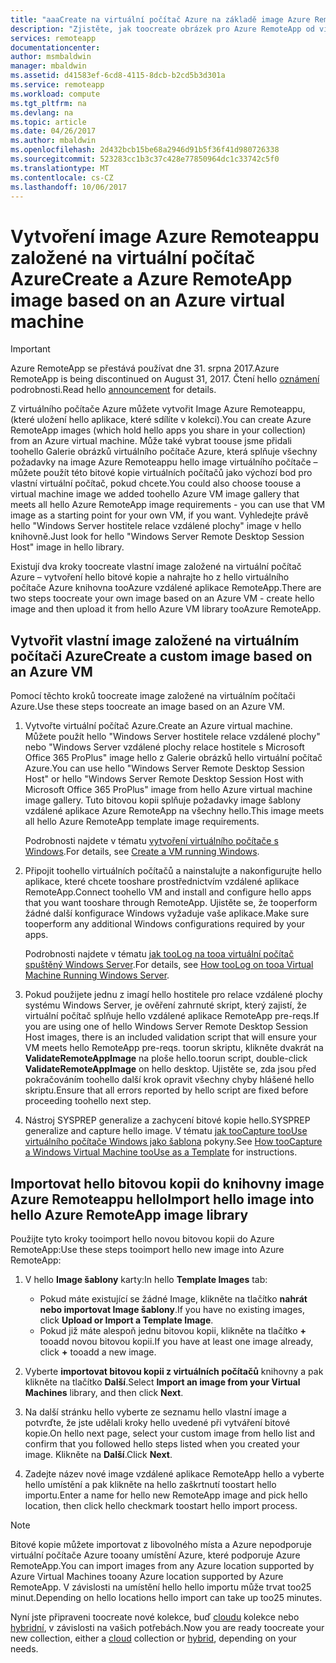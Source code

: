 ```yaml
---
title: "aaaCreate na virtuální počítač Azure na základě image Azure Remoteappu | Microsoft Docs"
description: "Zjistěte, jak toocreate obrázek pro Azure RemoteApp od virtuálního počítače Azure."
services: remoteapp
documentationcenter: 
author: msmbaldwin
manager: mbaldwin
ms.assetid: d41583ef-6cd8-4115-8dcb-b2cd5b3d301a
ms.service: remoteapp
ms.workload: compute
ms.tgt_pltfrm: na
ms.devlang: na
ms.topic: article
ms.date: 04/26/2017
ms.author: mbaldwin
ms.openlocfilehash: 2d432bcb15be68a2946d91b5f36f41d980726338
ms.sourcegitcommit: 523283cc1b3c37c428e77850964dc1c33742c5f0
ms.translationtype: MT
ms.contentlocale: cs-CZ
ms.lasthandoff: 10/06/2017
---
```

# <a name="create-a-azure-remoteapp-image-based-on-an-azure-virtual-machine"></a><span data-ttu-id="b8847-103">Vytvoření image Azure Remoteappu založené na virtuální počítač Azure</span><span class="sxs-lookup"><span data-stu-id="b8847-103">Create a Azure RemoteApp image based on an Azure virtual machine</span></span>
> [!IMPORTANT]
> <span data-ttu-id="b8847-104">Azure RemoteApp se přestává používat dne 31. srpna 2017.</span><span class="sxs-lookup"><span data-stu-id="b8847-104">Azure RemoteApp is being discontinued on August 31, 2017.</span></span> <span data-ttu-id="b8847-105">Čtení hello [oznámení](https://go.microsoft.com/fwlink/?linkid=821148) podrobnosti.</span><span class="sxs-lookup"><span data-stu-id="b8847-105">Read hello [announcement](https://go.microsoft.com/fwlink/?linkid=821148) for details.</span></span>
> 
> 

<span data-ttu-id="b8847-106">Z virtuálního počítače Azure můžete vytvořit Image Azure Remoteappu, (které uložení hello aplikace, které sdílíte v kolekci).</span><span class="sxs-lookup"><span data-stu-id="b8847-106">You can create Azure RemoteApp images (which hold hello apps you share in your collection) from an Azure virtual machine.</span></span> <span data-ttu-id="b8847-107">Může také vybrat toouse jsme přidali toohello Galerie obrázků virtuálního počítače Azure, která splňuje všechny požadavky na image Azure Remoteappu hello image virtuálního počítače – můžete použít této bitové kopie virtuálních počítačů jako výchozí bod pro vlastní virtuální počítač, pokud chcete.</span><span class="sxs-lookup"><span data-stu-id="b8847-107">You could also choose toouse a virtual machine image we added toohello Azure VM image gallery that meets all hello Azure RemoteApp image requirements - you can use that VM image as a starting point for your own VM, if you want.</span></span> <span data-ttu-id="b8847-108">Vyhledejte právě hello "Windows Server hostitele relace vzdálené plochy" image v hello knihovně.</span><span class="sxs-lookup"><span data-stu-id="b8847-108">Just look for hello "Windows Server Remote Desktop Session Host" image in hello library.</span></span>

<span data-ttu-id="b8847-109">Existují dva kroky toocreate vlastní image založené na virtuální počítač Azure – vytvoření hello bitové kopie a nahrajte ho z hello virtuálního počítače Azure knihovna tooAzure vzdálené aplikace RemoteApp.</span><span class="sxs-lookup"><span data-stu-id="b8847-109">There are two steps toocreate your own image based on an Azure VM - create hello image and then upload it from hello Azure VM library tooAzure RemoteApp.</span></span>

## <a name="create-a-custom-image-based-on-an-azure-vm"></a><span data-ttu-id="b8847-110">Vytvořit vlastní image založené na virtuálním počítači Azure</span><span class="sxs-lookup"><span data-stu-id="b8847-110">Create a custom image based on an Azure VM</span></span>
<span data-ttu-id="b8847-111">Pomocí těchto kroků toocreate image založené na virtuálním počítači Azure.</span><span class="sxs-lookup"><span data-stu-id="b8847-111">Use these steps toocreate an image based on an Azure VM.</span></span>

1. <span data-ttu-id="b8847-112">Vytvořte virtuální počítač Azure.</span><span class="sxs-lookup"><span data-stu-id="b8847-112">Create an Azure virtual machine.</span></span> <span data-ttu-id="b8847-113">Můžete použít hello "Windows Server hostitele relace vzdálené plochy" nebo "Windows Server vzdálené plochy relace hostitele s Microsoft Office 365 ProPlus" image hello z Galerie obrázků hello virtuální počítač Azure.</span><span class="sxs-lookup"><span data-stu-id="b8847-113">You can use hello "Windows Server Remote Desktop Session Host" or hello "Windows Server Remote Desktop Session Host with Microsoft Office 365 ProPlus" image from hello Azure virtual machine image gallery.</span></span> <span data-ttu-id="b8847-114">Tuto bitovou kopii splňuje požadavky image šablony vzdálené aplikace Azure RemoteApp na všechny hello.</span><span class="sxs-lookup"><span data-stu-id="b8847-114">This image meets all hello Azure RemoteApp template image requirements.</span></span>
   
    <span data-ttu-id="b8847-115">Podrobnosti najdete v tématu [vytvoření virtuálního počítače s Windows](../virtual-machines/virtual-machines-windows-hero-tutorial.md?toc=%2fazure%2fvirtual-machines%2fwindows%2ftoc.json).</span><span class="sxs-lookup"><span data-stu-id="b8847-115">For details, see [Create a VM running Windows](../virtual-machines/virtual-machines-windows-hero-tutorial.md?toc=%2fazure%2fvirtual-machines%2fwindows%2ftoc.json).</span></span>
2. <span data-ttu-id="b8847-116">Připojit toohello virtuálních počítačů a nainstalujte a nakonfigurujte hello aplikace, které chcete tooshare prostřednictvím vzdálené aplikace RemoteApp.</span><span class="sxs-lookup"><span data-stu-id="b8847-116">Connect toohello VM and install and configure hello apps that you want tooshare through RemoteApp.</span></span> <span data-ttu-id="b8847-117">Ujistěte se, že tooperform žádné další konfigurace Windows vyžaduje vaše aplikace.</span><span class="sxs-lookup"><span data-stu-id="b8847-117">Make sure tooperform any additional Windows configurations required by your apps.</span></span>
   
    <span data-ttu-id="b8847-118">Podrobnosti najdete v tématu [jak tooLog na tooa virtuální počítač spuštěný Windows Server](../virtual-machines/windows/classic/connect-logon.md?toc=%2fazure%2fvirtual-machines%2fwindows%2fclassic%2ftoc.json).</span><span class="sxs-lookup"><span data-stu-id="b8847-118">For details, see [How tooLog on tooa Virtual Machine Running Windows Server](../virtual-machines/windows/classic/connect-logon.md?toc=%2fazure%2fvirtual-machines%2fwindows%2fclassic%2ftoc.json).</span></span>
3. <span data-ttu-id="b8847-119">Pokud použijete jednu z imagí hello hostitele pro relace vzdálené plochy systému Windows Server, je ověření zahrnuté skript, který zajistí, že virtuální počítač splňuje hello vzdálené aplikace RemoteApp pre-reqs.</span><span class="sxs-lookup"><span data-stu-id="b8847-119">If you are using one of hello Windows Server Remote Desktop Session Host images, there is an included validation script that will ensure your VM meets hello RemoteApp pre-reqs.</span></span> <span data-ttu-id="b8847-120">toorun skriptu, klikněte dvakrát na **ValidateRemoteAppImage** na ploše hello.</span><span class="sxs-lookup"><span data-stu-id="b8847-120">toorun script, double-click **ValidateRemoteAppImage** on hello desktop.</span></span> <span data-ttu-id="b8847-121">Ujistěte se, zda jsou před pokračováním toohello další krok opravit všechny chyby hlášené hello skriptu.</span><span class="sxs-lookup"><span data-stu-id="b8847-121">Ensure that all errors reported by hello script are fixed before proceeding toohello next step.</span></span>
4. <span data-ttu-id="b8847-122">Nástroj SYSPREP generalize a zachycení bitové kopie hello.</span><span class="sxs-lookup"><span data-stu-id="b8847-122">SYSPREP generalize and capture hello image.</span></span> <span data-ttu-id="b8847-123">V tématu [jak tooCapture tooUse virtuálního počítače Windows jako šablona](../virtual-machines/windows/classic/capture-image.md?toc=%2fazure%2fvirtual-machines%2fwindows%2fclassic%2ftoc.json) pokyny.</span><span class="sxs-lookup"><span data-stu-id="b8847-123">See [How tooCapture a Windows Virtual Machine tooUse as a Template](../virtual-machines/windows/classic/capture-image.md?toc=%2fazure%2fvirtual-machines%2fwindows%2fclassic%2ftoc.json) for instructions.</span></span>

## <a name="import-hello-image-into-hello-azure-remoteapp-image-library"></a><span data-ttu-id="b8847-124">Importovat hello bitovou kopii do knihovny image Azure Remoteappu hello</span><span class="sxs-lookup"><span data-stu-id="b8847-124">Import hello image into hello Azure RemoteApp image library</span></span>
<span data-ttu-id="b8847-125">Použijte tyto kroky tooimport hello novou bitovou kopii do Azure RemoteApp:</span><span class="sxs-lookup"><span data-stu-id="b8847-125">Use these steps tooimport hello new image into Azure RemoteApp:</span></span>

1. <span data-ttu-id="b8847-126">V hello **Image šablony** karty:</span><span class="sxs-lookup"><span data-stu-id="b8847-126">In hello **Template Images** tab:</span></span>
   
   * <span data-ttu-id="b8847-127">Pokud máte existující se žádné Image, klikněte na tlačítko **nahrát nebo importovat Image šablony**.</span><span class="sxs-lookup"><span data-stu-id="b8847-127">If you have no existing images, click **Upload or Import a Template Image**.</span></span>
   * <span data-ttu-id="b8847-128">Pokud již máte alespoň jednu bitovou kopii, klikněte na tlačítko  **+**  tooadd novou bitovou kopii.</span><span class="sxs-lookup"><span data-stu-id="b8847-128">If you have at least one image already, click **+** tooadd a new image.</span></span>
2. <span data-ttu-id="b8847-129">Vyberte **importovat bitovou kopii z virtuálních počítačů** knihovny a pak klikněte na tlačítko **Další**.</span><span class="sxs-lookup"><span data-stu-id="b8847-129">Select **Import an image from your Virtual Machines** library, and then click **Next**.</span></span>
3. <span data-ttu-id="b8847-130">Na další stránku hello vyberte ze seznamu hello vlastní image a potvrďte, že jste udělali kroky hello uvedené při vytváření bitové kopie.</span><span class="sxs-lookup"><span data-stu-id="b8847-130">On hello next page, select your custom image from hello list and confirm that you followed hello steps listed when you created your image.</span></span> <span data-ttu-id="b8847-131">Klikněte na **Další**.</span><span class="sxs-lookup"><span data-stu-id="b8847-131">Click **Next**.</span></span>
4. <span data-ttu-id="b8847-132">Zadejte název nové image vzdálené aplikace RemoteApp hello a vyberte hello umístění a pak klikněte na hello zaškrtnutí toostart hello importu.</span><span class="sxs-lookup"><span data-stu-id="b8847-132">Enter a name for hello new RemoteApp image and pick hello location, then click hello checkmark toostart hello import process.</span></span>

> [!NOTE]
> <span data-ttu-id="b8847-133">Bitové kopie můžete importovat z libovolného místa a Azure nepodporuje virtuální počítače Azure tooany umístění Azure, které podporuje Azure RemoteApp.</span><span class="sxs-lookup"><span data-stu-id="b8847-133">You can import images from any Azure location supported by Azure Virtual Machines tooany Azure location supported by Azure RemoteApp.</span></span> <span data-ttu-id="b8847-134">V závislosti na umístění hello hello importu může trvat too25 minut.</span><span class="sxs-lookup"><span data-stu-id="b8847-134">Depending on hello locations hello import can take up too25 minutes.</span></span>
> 
> 

<span data-ttu-id="b8847-135">Nyní jste připraveni toocreate nové kolekce, buď [cloudu](remoteapp-create-cloud-deployment.md) kolekce nebo [hybridní](remoteapp-create-hybrid-deployment.md), v závislosti na vašich potřebách.</span><span class="sxs-lookup"><span data-stu-id="b8847-135">Now you are ready toocreate your new collection, either a [cloud](remoteapp-create-cloud-deployment.md) collection or [hybrid](remoteapp-create-hybrid-deployment.md), depending on your needs.</span></span>

